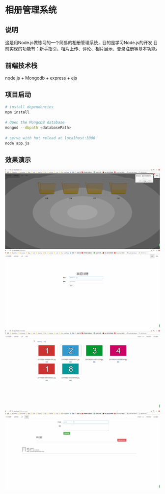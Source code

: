 # 相册管理系统

## 说明
  这是用Node.js做练习的一个简易的相册管理系统，目的是学习Node.js的开发
  目前实现的功能有：新手指引、相片上传、评论、相片展示、登录注册等基本功能。

## 前端技术栈
node.js + Mongodb + express + ejs

## 项目启动
``` bash
# install dependencies
npm install

# Open the MongoDB database
mongod --dbpath <databasePath>

# serve with hot reload at localhost:3000
node app.js

```

## 效果演示
![新手指引](/ReadMe/newPeople.gif)
![注册登录](/ReadMe/registerLogin.gif)
![图片上传](/ReadMe/Picture.gif)
![留言评论](/ReadMe/comment.gif)
